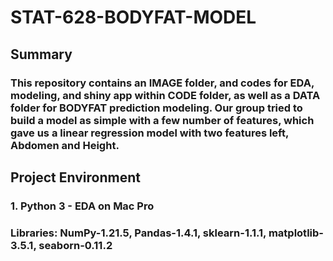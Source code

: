 # STAT-628-BODYFAT-MODEL
## Summary 
### This repository contains an IMAGE folder, and codes for EDA, modeling, and shiny app within CODE folder, as well as a DATA folder for BODYFAT prediction modeling. Our group tried to build a model as simple with a few number of features, which gave us a linear regression model with two features left, Abdomen and Height.


## Project Environment
### 1. Python 3 - EDA on Mac Pro
### Libraries: NumPy-1.21.5, Pandas-1.4.1, sklearn-1.1.1, matplotlib-3.5.1, seaborn-0.11.2
